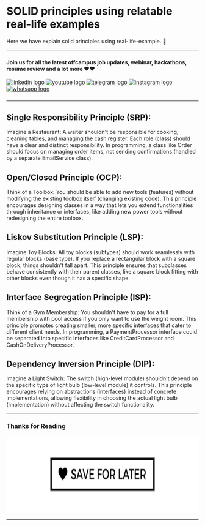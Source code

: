 # SOLID principles using relatable real-life examples

Here we have explain solid principles using real-life-example. :raised_hands:

---

###

#### Join us for all the latest offcampus job updates, webinar, hackathons, resume review and a lot more :heart::heart:

<div align="left">
  <a href="https://www.linkedin.com/in/amanchowdhury046/" target="_blank">
    <img src="https://img.shields.io/static/v1?message=LinkedIn&logo=linkedin&label=&color=0077B5&logoColor=white&labelColor=&style=for-the-badge" height="25" alt="linkedin logo"  />
  </a>
  <a href="https://www.youtube.com/@amanchowdhury046" target="_blank">
    <img src="https://img.shields.io/static/v1?message=Youtube&logo=youtube&label=&color=FF0000&logoColor=white&labelColor=&style=for-the-badge" height="25" alt="youtube logo"  />
  </a>
  <a href="https://telegram.me/offcampus_phodenge" target="_blank">
    <img src="https://img.shields.io/static/v1?message=Telegram&logo=telegram&label=&color=2CA5E0&logoColor=white&labelColor=&style=for-the-badge" height="25" alt="telegram logo"  />
  </a>
  <a href="https://www.instagram.com/aman_chowdhury_046/" target="_blank">
    <img src="https://img.shields.io/static/v1?message=Instagram&logo=instagram&label=&color=E4405F&logoColor=white&labelColor=&style=for-the-badge" height="25" alt="instagram logo"  />
  </a>
	<a href="https://whatsapp.com/channel/0029Va9Q0lkDZ4LYNx6ukw2u" target="_blank">
    <img src="https://img.shields.io/static/v1?message=Whatsapp&logo=Whatsapp&label=&color=25D366&logoColor=white&labelColor=&style=for-the-badge" height="25" alt="whatsapp logo"  />
  </a>
</div>

###

---

## Single Responsibility Principle (SRP):
Imagine a Restaurant: A waiter shouldn't be responsible for cooking, cleaning tables, and managing the cash register. Each role (class) should have a clear and distinct responsibility. In programming, a class like Order should focus on managing order items, not sending confirmations (handled by a separate EmailService class).

## Open/Closed Principle (OCP):
Think of a Toolbox: You should be able to add new tools (features) without modifying the existing toolbox itself (changing existing code). This principle encourages designing classes in a way that lets you extend functionalities through inheritance or interfaces, like adding new power tools without redesigning the entire toolbox.

## Liskov Substitution Principle (LSP):
Imagine Toy Blocks: All toy blocks (subtypes) should work seamlessly with regular blocks (base type). If you replace a rectangular block with a square block, things shouldn't fall apart. This principle ensures that subclasses behave consistently with their parent classes, like a square block fitting with other blocks even though it has a specific shape.

## Interface Segregation Principle (ISP):
Think of a Gym Membership: You shouldn't have to pay for a full membership with pool access if you only want to use the weight room. This principle promotes creating smaller, more specific interfaces that cater to different client needs. In programming, a PaymentProcessor interface could be separated into specific interfaces like CreditCardProcessor and CashOnDeliveryProcessor.

## Dependency Inversion Principle (DIP):
Imagine a Light Switch: The switch (high-level module) shouldn't depend on the specific type of light bulb (low-level module) it controls. This principle encourages relying on abstractions (interfaces) instead of concrete implementations, allowing flexibility in choosing the actual light bulb (implementation) without affecting the switch functionality.

---

### Thanks for Reading 

<img src="/assets/images/save.png" width="600" height="200">

---

